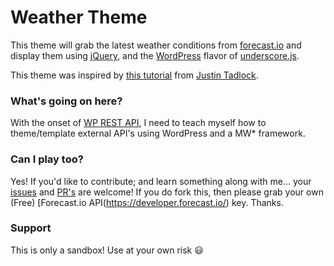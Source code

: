 # Weather Theme

This theme will grab the latest weather conditions from [forecast.io](http://forecast.io) and display them using [jQuery](http://jquery.com/), and the [WordPress](http://wordpress.org) flavor of [underscore.js](http://underscorejs.org/).

This theme was inspired by [this tutorial](http://themehybrid.com/weblog/intro-to-underscore-js-templates-in-wordpress) from [Justin Tadlock](https://github.com/justintadlock).

### What's going on here?

With the onset of [WP REST API](http://wp-api.org/), I need to teach myself how to theme/template external API's using WordPress and a MW* framework.

### Can I play too?

Yes! If you'd like to contribute; and learn something along with me... your [issues](https://github.com/gregrickaby/weather-theme/issues) and [PR's](https://github.com/gregrickaby/weather-theme/pulls) are welcome! If you do fork this, then please grab your own (Free) [Forecast.io API(https://developer.forecast.io/) key. Thanks.

### Support
This is only a sandbox! Use at your own risk :smiley:
